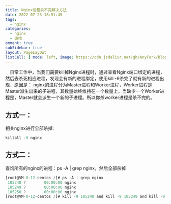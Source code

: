 ```yaml
---
title: Nginx进程杀不完解决方法
date: 2022-07-23 18:51:45
tags:
  - nginx
categories:
  - nginx
  - 运维
omment: true
subSidebar: true
layout: PageLayOut
listCell: { mode: left, image: https://cdn.jsdelivr.net/gh/AnyFork/blog-images/markdown/202207232148622.jpg }
---
```


&emsp;日常工作中，当我们需要kill掉Nginx进程时，通过查看Nginx端口绑定的进程，然后去杀死相应进程，发现会有新的进程绑定，使用kill -9杀完了就有新的进程出现，原因是： nginx的进程分为Master进程和Worker进程，Worker进程是Master派生出来的子进程，其数量始终维持在一个数量上，当缺少一个Worker进程是，Master就会派生一个新的子进程。所以你杀worker进程是杀不完的。

<!-- more -->

## 方式一：

相关nginx进行全部杀掉:
```js
killall -9 nginx
```
## 方式二：

查询所有的nginx的进程：ps -A | grep nginx，然后全部杀掉
```js
[root@VM-0-12-centos /]# ps -A | grep nginx
 105248 ?        00:00:00 nginx
 105249 ?        00:00:00 nginx
 105250 ?        00:00:00 nginx
[root@VM-0-12-centos /]# kill -9 105248 and kill -9 105249 and kill -9 105250 
```

<Reward/>

